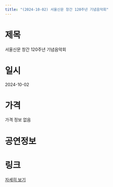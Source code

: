 ```yaml
---
title: "(2024-10-02) 서울신문 창간 120주년 기념음악회"
---
```


# 제목
서울신문 창간 120주년 기념음악회

# 일시
2024-10-02

# 가격
가격 정보 없음

# 공연정보
  
  


# 링크
[자세히 보기](https://www.sac.or.kr/site/main/show/show_view?SN=60758 "https://www.sac.or.kr/site/main/show/show_view?SN=60758")
